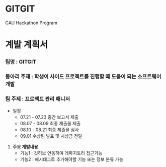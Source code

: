 # GITGIT
CAU Hackathon Program

# 계발 계획서

### 팀명 : GITGIT
### 동아리 주제 : 학생이 사이드 프로젝트를 진행할 때 도움이 되는 소프트웨어 개발
### 팀 주제 : 프로젝트 관리 매니저

* 일정
    * 07.21 - 07.23 중간 보고서 제출
    * 08.07 - 08.09 최종 제출물 제출
    * 08.10 - 08.21 최종 제출물 심사
    * 09.01 수상팀 발표 및 시상금 전달

1. **주요 개발내용**
    * 기능1 : 깃허브 연동하여 레파지토리 접근가능
    * 기능2 : 해시태그로 추가해야할 기능 또는 정보 분류 가능
